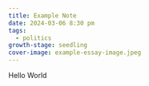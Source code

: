 ```yaml
---
title: Example Note
date: 2024-03-06 8:30 pm
tags:
  - politics
growth-stage: seedling
cover-image: example-essay-image.jpeg
---
```

Hello World